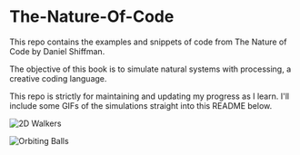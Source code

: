 # The-Nature-Of-Code
This repo contains the examples and snippets of code from The Nature of Code by Daniel Shiffman. 

The objective of this book is to simulate natural systems with processing, a creative coding language.

This repo is strictly for maintaining and updating my progress as I learn. I'll include some GIFs of the simulations straight into this README below.

![2D Walkers](https://github.com/dandermotj/The-Nature-Of-Code/blob/master/Introduction/Walker_Gif/export.gif)

![Orbiting Balls](https://github.com/dandermotj/The-Nature-Of-Code/blob/master/Vectors/Orbit_Gif/export.gif)
